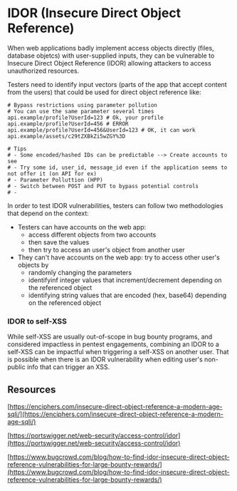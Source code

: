 # IDOR (Insecure Direct Object Reference)

When web applications badly implement access objects directly (files, database objetcs) with user-supplied inputs, they can be vulnerable to Insecure Direct Object Reference (IDOR) allowing attackers to access unauthorized resources.

Testers need to identify input vectors (parts of the app that accept content from the users) that could be used for direct object reference like:

```
# Bypass restrictions using parameter pollution
# You can use the same parameter several times
api.example/profile?UserId=123 # Ok, your profile
api.example/profile?UserId=456 # ERROR
api.example/profile?UserId=456&UserId=123 # OK, it can work
api.example/assets/c29tZXBkZi5wZGY%3D

```

```
# Tips
# - Some encoded/hashed IDs can be predictable --> Create accounts to see
# - Try some id, user_id, message_id even if the application seems to not offer it (on API for ex)
# - Parameter Polluttion (HPP)
# - Switch between POST and PUT to bypass potential controls
# - 
```

In order to test IDOR vulnerabilities, testers can follow two methodologies that depend on the context:

* Testers can have accounts on the web app: 
    * access different objects from two accounts
    * then save the values
    * then try to access an user's object from another user
* They can't have accounts on the web app: try to access other user's objects by
    * randomly changing the parameters
    * identifyinf integer values that increment/decrement depending on the referenced object
    * identifying string values that are encoded (hex, base64) depending on the referenced object

### IDOR to self-XSS

While self-XSS are usually out-of-scope in bug bounty programs, and considered impactless in pentest engagements, combining an IDOR to a self-XSS can be impactful when triggering a self-XSS on another user. That is possible when there is an IDOR vulnerability when editing user's non-public info that can trigger an XSS.
## Resources

[https://enciphers.com/insecure-direct-object-reference-a-modern-age-sqli/](https://enciphers.com/insecure-direct-object-reference-a-modern-age-sqli/)

[https://portswigger.net/web-security/access-control/idor](https://portswigger.net/web-security/access-control/idor)

[https://www.bugcrowd.com/blog/how-to-find-idor-insecure-direct-object-reference-vulnerabilities-for-large-bounty-rewards/](https://www.bugcrowd.com/blog/how-to-find-idor-insecure-direct-object-reference-vulnerabilities-for-large-bounty-rewards/)
